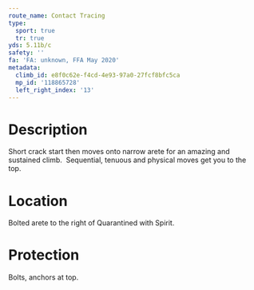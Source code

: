 ```yaml
---
route_name: Contact Tracing
type:
  sport: true
  tr: true
yds: 5.11b/c
safety: ''
fa: 'FA: unknown, FFA May 2020'
metadata:
  climb_id: e8f0c62e-f4cd-4e93-97a0-27fcf8bfc5ca
  mp_id: '118865728'
  left_right_index: '13'
---
```

# Description
Short crack start then moves onto narrow arete for an amazing and sustained climb.  Sequential, tenuous and physical moves get you to the top.

# Location
Bolted arete to the right of Quarantined with Spirit.

# Protection
Bolts, anchors at top.
